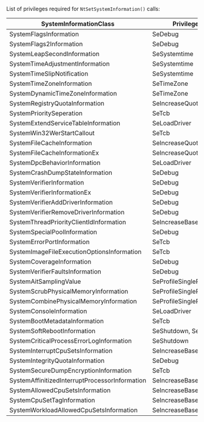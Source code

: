 List of privileges required for `NtSetSystemInformation()` calls:

| SystemInformationClass | Privilege | Remarks |
| --- | --- | --- |
|SystemFlagsInformation|SeDebug||
|SystemFlags2Information|SeDebug||
|SystemLeapSecondInformation|SeSystemtime||
|SystemTimeAdjustmentInformation|SeSystemtime||
|SystemTimeSlipNotification|SeSystemtime||
|SystemTimeZoneInformation|SeTimeZone||
|SystemDynamicTimeZoneInformation|SeTimeZone||
|SystemRegistryQuotaInformation|SeIncreaseQuota||
|SystemPrioritySeperation|SeTcb||
|SystemExtendServiceTableInformation|SeLoadDriver||
|SystemWin32WerStartCallout|SeTcb||
|SystemFileCacheInformation|SeIncreaseQuota||
|SystemFileCacheInformationEx|SeIncreaseQuota||
|SystemDpcBehaviorInformation|SeLoadDriver||
|SystemCrashDumpStateInformation|SeDebug||
|SystemVerifierInformation|SeDebug||
|SystemVerifierInformationEx|SeDebug||
|SystemVerifierAddDriverInformation|SeDebug||
|SystemVerifierRemoveDriverInformation|SeDebug||
|SystemThreadPriorityClientIdInformation|SeIncreaseBasePriority||
|SystemSpecialPoolInformation|SeDebug||
|SystemErrorPortInformation|SeTcb||
|SystemImageFileExecutionOptionsInformation|SeTcb||
|SystemCoverageInformation|SeDebug||
|SystemVerifierFaultsInformation|SeDebug||
|SystemAitSamplingValue|SeProfileSingleProcess||
|SystemScrubPhysicalMemoryInformation|SeProfileSingleProcess||
|SystemCombinePhysicalMemoryInformation|SeProfileSingleProcess||
|SystemConsoleInformation|SeLoadDriver||
|SystemBootMetadataInformation|SeTcb||
|SystemSoftRebootInformation|SeShutdown, SeTcb||
|SystemCriticalProcessErrorLogInformation|SeShutdown||
|SystemInterruptCpuSetsInformation|SeIncreaseBasePriority||
|SystemIntegrityQuotaInformation|SeDebug||
|SystemSecureDumpEncryptionInformation|SeTcb||
|SystemAffinitizedInterruptProcessorInformation|SeIncreaseBasePriority||
|SystemAllowedCpuSetsInformation|SeIncreaseBasePriority||
|SystemCpuSetTagInformation|SeIncreaseBasePriority||
|SystemWorkloadAllowedCpuSetsInformation|SeIncreaseBasePriority||
